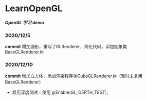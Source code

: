 # LearnOpenGL
***OpenGL 学习 demo***

### 2020/12/5
**commit** 增加圆形，重写了GLRenderer，简化代码，添加抽象类BaseGLRenderer.kt

### 2020/12/10
**commit** 增加立方体，添加渲染程序类CubeGLRenderer.kt（暂时未复用BaseGLRenderer）
- 启用深度测试：使用 glEnable(GL_DEPTH_TEST);
